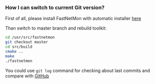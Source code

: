 ### How I can switch to current Git version?

First of all, please install FastNetMon with automatic installer [here](https://github.com/FastVPSEestiOu/fastnetmon/blob/master/docs/INSTALL.md)

Than switch to master branch and rebuild toolkit:
```bash
cd /usr/src/fastnetmon
git checkout master
cd src/build
cmake ..
make
./fastnetmon 
```

You could use ```git log``` command for checking about last commits and compare with [GitHub](https://github.com/FastVPSEestiOu/fastnetmon/commits/master)
